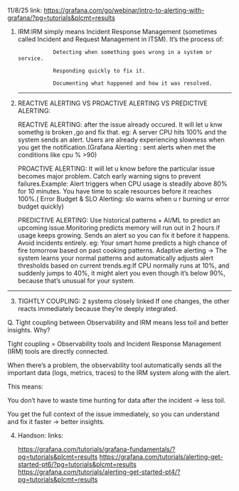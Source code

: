 11/8/25
link: https://grafana.com/go/webinar/intro-to-alerting-with-grafana/?pg=tutorials&plcmt=results
1. IRM:IRM simply means Incident Response Management (sometimes called Incident and Request Management in ITSM). It’s the process of:

                  Detecting when something goes wrong in a system or service.
                  
                  Responding quickly to fix it.
                  
                  Documenting what happened and how it was resolved.
       
       

   ------------------------------------------------------------------------------
   
2. REACTIVE ALERTING VS PROACTIVE ALERTING VS PREDICTIVE ALERTING:

     REACTIVE ALERTING: after the issue already occured. It will let u knw somethg is broken ,go and fix that. eg: A server CPU hits 100% and the system sends an alert.
     Users are already experiencing slowness when you get the notification.(Grafana Alerting : sent alerts when met the conditions like cpu % >90)

     PROACTIVE ALERTING: It will let u know before the particular issue becomes major problem.
                         Catch early warning signs to prevent failures.Example: Alert triggers when CPU usage is steadily above 80% for 10 minutes. You have time to scale resources before it reaches 100%.( Error Budget & SLO Alerting: slo warns when u r burning ur error budget quickly)

     PREDICTIVE ALERTING: Use historical patterns + AI/ML to predict an upcoming issue.Monitoring predicts memory will run out in 2 hours if usage keeps growing.
                           Sends an alert so you can fix it before it happens. Avoid incidents entirely.
                         eg: Your smart home predicts a high chance of fire tomorrow based on past cooking patterns.
                         Adaptive alerting → The system learns your normal patterns and automatically adjusts alert thresholds based on current trends.eg:If CPU normally runs at 10%, and suddenly jumps to 40%, it might alert you even though it’s below 90%, because that’s unusual for your system.


---------------------------------------------------------------------------


3. TIGHTLY COUPLING:
          2 systems closely linked
          If one changes, the other reacts immediately because they’re deeply integrated.
   
Q. Tight coupling between Observability and IRM means less toil and better insights. Why?

Tight coupling = Observability tools and Incident Response Management (IRM) tools are directly connected.

When there’s a problem, the observability tool automatically sends all the important data (logs, metrics, traces) to the IRM system along with the alert.

This means:

You don’t have to waste time hunting for data after the incident → less toil.

You get the full context of the issue immediately, so you can understand and fix it faster → better insights.
  
4. Handson:
links:

    https://grafana.com/tutorials/grafana-fundamentals/?pg=tutorials&plcmt=results
    https://grafana.com/tutorials/alerting-get-started-pt6/?pg=tutorials&plcmt=results
    https://grafana.com/tutorials/alerting-get-started-pt4/?pg=tutorials&plcmt=results
           
